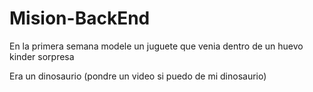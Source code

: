 # Mision-BackEnd


En la primera semana modele un juguete que venia dentro de un huevo kinder sorpresa

Era un dinosaurio (pondre un video si puedo de mi dinosaurio)
